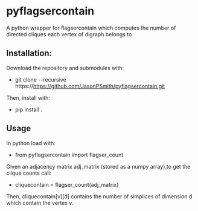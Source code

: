 # pyflagsercontain
A python wrapper for flagsercontain which computes the number of directed cliques each vertex of digraph belongs to

## Installation:
Download the repository and submodules with:
- git clone --recursive https://https://github.com/JasonPSmith/pyflagsercontain.git

Then, install with:
- pip install .

## Usage
In python load with:
- from pyflagsercontain import flagser_count

Given an adjacency matrix adj_matrix (stored as a numpy array),to get the clique counts call:
- cliquecontain = flagser_count(adj_matrix)

Then, cliquecontain[v][d] contains the number of simplices of dimension d which contain the vertex v.
